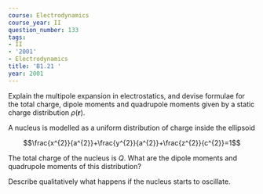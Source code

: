 ```yaml
---
course: Electrodynamics
course_year: II
question_number: 133
tags:
- II
- '2001'
- Electrodynamics
title: 'B1.21 '
year: 2001
---
```



Explain the multipole expansion in electrostatics, and devise formulae for the total charge, dipole moments and quadrupole moments given by a static charge distribution $\rho(\mathbf{r})$.

A nucleus is modelled as a uniform distribution of charge inside the ellipsoid

$$\frac{x^{2}}{a^{2}}+\frac{y^{2}}{a^{2}}+\frac{z^{2}}{c^{2}}=1$$

The total charge of the nucleus is $Q$. What are the dipole moments and quadrupole moments of this distribution?

Describe qualitatively what happens if the nucleus starts to oscillate.